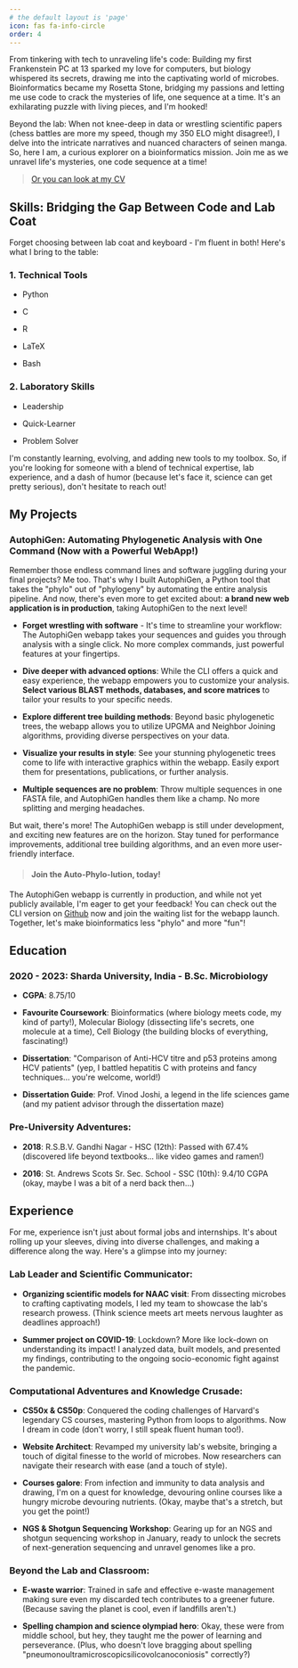 ```yaml
---
# the default layout is 'page'
icon: fas fa-info-circle
order: 4
---
```

From tinkering with tech to unraveling life's code: Building my first Frankenstein PC at 13 sparked my love for computers, but biology whispered its secrets, drawing me into the captivating world of microbes. Bioinformatics became my Rosetta Stone, bridging my passions and letting me use code to crack the mysteries of life, one sequence at a time. It's an exhilarating puzzle with living pieces, and I'm hooked! 

Beyond the lab: When not knee-deep in data or wrestling scientific papers (chess battles are more my speed, though my 350 ELO might disagree!), I delve into the intricate narratives and nuanced characters of seinen manga. So, here I am, a curious explorer on a bioinformatics mission. Join me as we unravel life's mysteries, one code sequence at a time! 

> [Or you can look at my CV](../assets/docs/adnan_raza_CV.pdf)


## Skills: Bridging the Gap Between Code and Lab Coat 
Forget choosing between lab coat and keyboard - I'm fluent in both! Here's what I bring to the table:
### 1. Technical Tools
- Python

- C 

- R

- LaTeX

- Bash

### 2. Laboratory Skills
- Leadership

- Quick-Learner

- Problem Solver

I'm constantly learning, evolving, and adding new tools to my toolbox. So, if you're looking for someone with a blend of technical expertise, lab experience, and a dash of humor (because let's face it, science can get pretty serious), don't hesitate to reach out! 

## My Projects
### AutophiGen: Automating Phylogenetic Analysis with One Command (Now with a Powerful WebApp!)

Remember those endless command lines and software juggling during your final projects? Me too. That's why I built AutophiGen, a Python tool that takes the "phylo" out of "phylogeny" by automating the entire analysis pipeline. And now, there's even more to get excited about: **a brand new web application is in production**, taking AutophiGen to the next level!

- **Forget wrestling with software** - It's time to streamline your workflow: The AutophiGen webapp takes your sequences and guides you through analysis with a single click. No more complex commands, just powerful features at your fingertips.

- **Dive deeper with advanced options**: While the CLI offers a quick and easy experience, the webapp empowers you to customize your analysis. **Select various BLAST methods, databases, and score matrices** to tailor your results to your specific needs.

- **Explore different tree building methods**: Beyond basic phylogenetic trees, the webapp allows you to utilize UPGMA and Neighbor Joining algorithms, providing diverse perspectives on your data.

- **Visualize your results in style**: See your stunning phylogenetic trees come to life with interactive graphics within the webapp. Easily export them for presentations, publications, or further analysis.

- **Multiple sequences are no problem**: Throw multiple sequences in one FASTA file, and AutophiGen handles them like a champ. No more splitting and merging headaches.

But wait, there's more! The AutophiGen webapp is still under development, and exciting new features are on the horizon. Stay tuned for performance improvements, additional tree building algorithms, and an even more user-friendly interface.

>#### Join the **Auto-Phylo-lution**, today!

The AutophiGen webapp is currently in production, and while not yet publicly available, I'm eager to get your feedback! You can check out the CLI version on [Github](https://www.github.com/woosflex/autiphigen) now and join the waiting list for the webapp launch. Together, let's make bioinformatics less "phylo" and more "fun"!

## Education 
### 2020 - 2023: Sharda University, India - B.Sc. Microbiology
- **CGPA**: 8.75/10

- **Favourite Coursework**: Bioinformatics (where biology meets code, my kind of party!), Molecular Biology (dissecting life's secrets, one molecule at a time), Cell Biology (the building blocks of everything, fascinating!)

- **Dissertation**: "Comparison of Anti-HCV titre and p53 proteins among HCV patients" (yep, I battled hepatitis C with proteins and fancy techniques... you're welcome, world!)

- **Dissertation Guide**:  Prof. Vinod Joshi, a legend in the life sciences game (and my patient advisor through the dissertation maze)

### Pre-University Adventures:
- **2018**: R.S.B.V. Gandhi Nagar - HSC (12th): Passed with 67.4% (discovered life beyond textbooks... like video games and ramen!)

- **2016**: St. Andrews Scots Sr. Sec. School - SSC (10th): 9.4/10 CGPA (okay, maybe I was a bit of a nerd back then...)

## Experience

For me, experience isn't just about formal jobs and internships. It's about rolling up your sleeves, diving into diverse challenges, and making a difference along the way. Here's a glimpse into my journey:
### Lab Leader and Scientific Communicator:
- **Organizing scientific models for NAAC visit**: From dissecting microbes to crafting captivating models, I led my team to showcase the lab's research prowess. (Think science meets art meets nervous laughter as deadlines approach!)

- **Summer project on COVID-19**: Lockdown? More like lock-down on understanding its impact! I analyzed data, built models, and presented my findings, contributing to the ongoing socio-economic fight against the pandemic.
### Computational Adventures and Knowledge Crusade:
- **CS50x & CS50p**: Conquered the coding challenges of Harvard's legendary CS courses, mastering Python from loops to algorithms. Now I dream in code (don't worry, I still speak fluent human too!).

- **Website Architect**: Revamped my university lab's website, bringing a touch of digital finesse to the world of microbes. Now researchers can navigate their research with ease (and a touch of style).

- **Courses galore**: From infection and immunity to data analysis and drawing, I'm on a quest for knowledge, devouring online courses like a hungry microbe devouring nutrients. (Okay, maybe that's a stretch, but you get the point!)

- **NGS & Shotgun Sequencing Workshop**: Gearing up for an NGS and shotgun sequencing workshop in January, ready to unlock the secrets of next-generation sequencing and unravel genomes like a pro.

### Beyond the Lab and Classroom: 
- **E-waste warrior**: Trained in safe and effective e-waste management making sure even my discarded tech contributes to a greener future. (Because saving the planet is cool, even if landfills aren't.)

- **Spelling champion and science olympiad hero**: Okay, these were from middle school, but hey, they taught me the power of learning and perseverance. (Plus, who doesn't love bragging about spelling "pneumonoultramicroscopicsilicovolcanoconiosis" correctly?)
